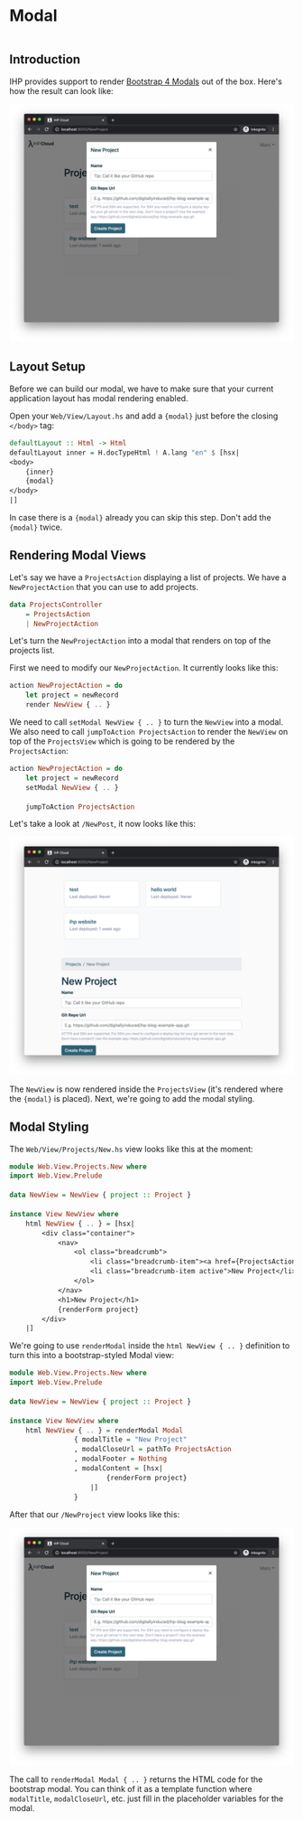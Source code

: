 # Modal

```toc

```

## Introduction

IHP provides support to render [Bootstrap 4 Modals](https://getbootstrap.com/docs/4.5/components/modal/) out of the box. Here's how the result can look like:

![](images/modal/modal.png)

## Layout Setup

Before we can build our modal, we have to make sure that your current application layout has modal rendering enabled.

Open your `Web/View/Layout.hs` and add a `{modal}` just before the closing `</body>` tag:

```haskell
defaultLayout :: Html -> Html
defaultLayout inner = H.docTypeHtml ! A.lang "en" $ [hsx|
<body>
    {inner}
    {modal}
</body>
|]
```

In case there is a `{modal}` already you can skip this step. Don't add the `{modal}` twice.

## Rendering Modal Views

Let's say we have a `ProjectsAction` displaying a list of projects. We have a `NewProjectAction` that you can use to add projects.

```haskell
data ProjectsController
    = ProjectsAction
    | NewProjectAction
```

Let's turn the `NewProjectAction` into a modal that renders on top of the projects list.

First we need to modify our `NewProjectAction`. It currently looks like this:

```haskell
action NewProjectAction = do
    let project = newRecord
    render NewView { .. }
```

We need to call `setModal NewView { .. }` to turn the `NewView` into a modal. We also need to call `jumpToAction ProjectsAction` to render the `NewView` on top of the `ProjectsView` which is going to be rendered by the `ProjectsAction`:

```haskell
action NewProjectAction = do
    let project = newRecord
    setModal NewView { .. }

    jumpToAction ProjectsAction
```

Let's take a look at `/NewPost`, it now looks like this:

![](images/modal/modal-2.png)

The `NewView` is now rendered inside the `ProjectsView` (it's rendered where the `{modal}` is placed). Next, we're going to add the modal styling.

## Modal Styling

The `Web/View/Projects/New.hs` view looks like this at the moment:

```haskell
module Web.View.Projects.New where
import Web.View.Prelude

data NewView = NewView { project :: Project }

instance View NewView where
    html NewView { .. } = [hsx|
        <div class="container">
            <nav>
                <ol class="breadcrumb">
                    <li class="breadcrumb-item"><a href={ProjectsAction}>Projects</a></li>
                    <li class="breadcrumb-item active">New Project</li>
                </ol>
            </nav>
            <h1>New Project</h1>
            {renderForm project}
        </div>
    |]
```

We're going to use `renderModal` inside the `html NewView { .. }` definition to turn this into a bootstrap-styled Modal view:

```haskell
module Web.View.Projects.New where
import Web.View.Prelude

data NewView = NewView { project :: Project }

instance View NewView where
    html NewView { .. } = renderModal Modal
                { modalTitle = "New Project"
                , modalCloseUrl = pathTo ProjectsAction
                , modalFooter = Nothing
                , modalContent = [hsx|
                        {renderForm project}
                    |]
                }
```

After that our `/NewProject` view looks like this:

![](images/modal/modal.png)

The call to `renderModal Modal { .. }` returns the HTML code for the bootstrap modal. You can think of it as a template function where `modalTitle`, `modalCloseUrl`, etc. just fill in the placeholder variables for the modal.

